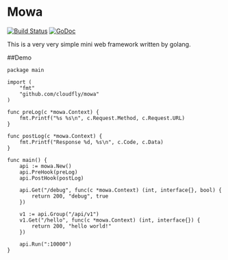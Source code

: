 Mowa
====
[![Build Status](https://travis-ci.org/cloudfly/mowa.svg?branch=master)](https://travis-ci.org/cloudfly/mowa)
[![GoDoc](http://godoc.org/github.com/cloudfly/mowa?status.svg)](http://godoc.org/github.com/cloudfly/mowa)

This is a very very simple mini web framework written by golang.

##Demo

```golang
package main

import (
	"fmt"
	"github.com/cloudfly/mowa"
)

func preLog(c *mowa.Context) {
	fmt.Printf("%s %s\n", c.Request.Method, c.Request.URL)
}

func postLog(c *mowa.Context) {
	fmt.Printf("Response %d, %s\n", c.Code, c.Data)
}

func main() {
	api := mowa.New()
	api.PreHook(preLog)
	api.PostHook(postLog)

	api.Get("/debug", func(c *mowa.Context) (int, interface{}, bool) {
		return 200, "debug", true
	})

	v1 := api.Group("/api/v1")
	v1.Get("/hello", func(c *mowa.Context) (int, interface{}) {
		return 200, "hello world!"
	})

	api.Run(":10000")
}
```
